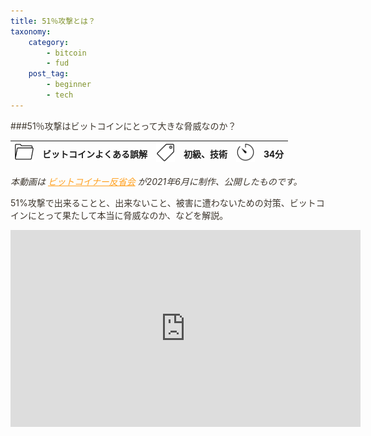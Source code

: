 ```yaml
---
title: 51％攻撃とは？
taxonomy:
    category:
        - bitcoin
        - fud
    post_tag:
        - beginner
        - tech
---
```


<style>
img[alt*="Category"], 
img[alt*="Tag"], 
img[alt*="Time"] {
    width:30px;
    height:30px;
    object-fit: cover;
}
p {
    color: #3d362d;
}
a {
    color: #ff9f1c;
}
a:hover {
    color: #2ec4b6;
}
</style>

<script type="text/javascript" src="//ajax.googleapis.com/ajax/libs/jquery/1.10.2/jquery.min.js"></script>
<script language="JavaScript">
$(document).ready( function () {
   $("a[href^='http']:not([href*='" + location.hostname + "'])").attr('target', '_blank');
})
</script>
###51％攻撃はビットコインにとって大きな脅威なのか？

|  ![Category](/_images/category.png)  |  ビットコインよくある誤解  |  ![Tag](/_images/tag.png)  |  初級、技術  | ![Time](/_images/timer.png)  |  34分  |
| ---- | ---- | ---- | ---- | ---- | ---- |

*本動画は [ビットコイナー反省会](https://www.youtube.com/channel/UCRP9Ij6gL9IViB7MS3Ez9aw) が2021年6月に制作、公開したものです。*

51%攻撃で出来ることと、出来ないこと、被害に遭わないための対策、ビットコインにとって果たして本当に脅威なのか、などを解説。

<center><iframe width="560" height="315" src="https://www.youtube.com/embed/hdbrbHIR0F8" title="YouTube video player" frameborder="0" allow="accelerometer; autoplay; clipboard-write; encrypted-media; gyroscope; picture-in-picture" allowfullscreen></iframe></center>